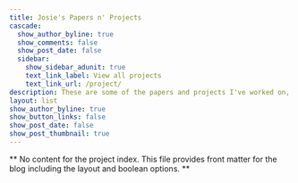 ```yaml
---
title: Josie's Papers n' Projects
cascade:
  show_author_byline: true
  show_comments: false
  show_post_date: false
  sidebar:
    show_sidebar_adunit: true
    text_link_label: View all projects
    text_link_url: /project/
description: These are some of the papers and projects I've worked on, helped with, or led over the past few years.
layout: list
show_author_byline: true
show_button_links: false
show_post_date: false
show_post_thumbnail: true
---
```


\*\* No content for the project index. This file provides front matter
for the blog including the layout and boolean options. \*\*
